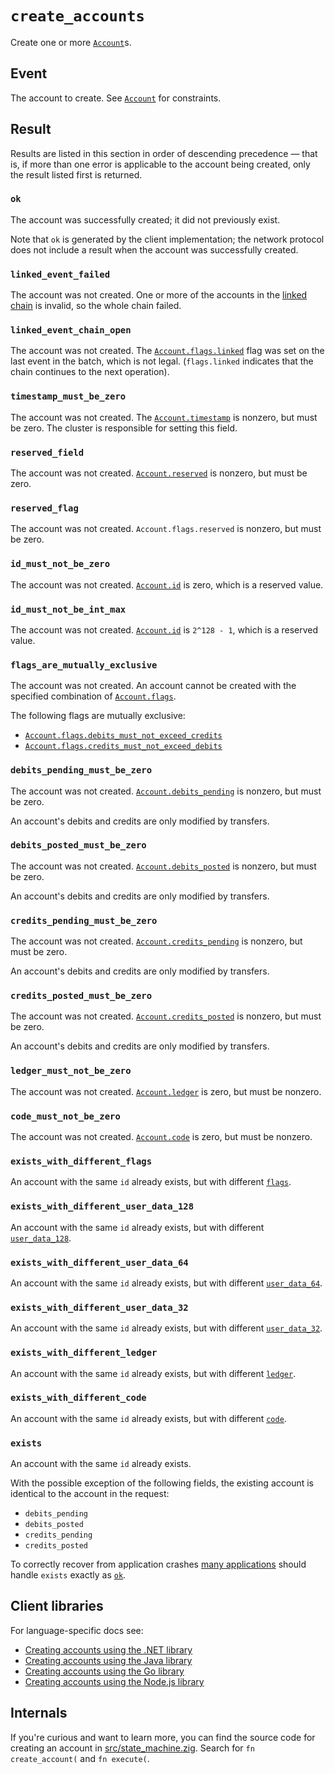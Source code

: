 # `create_accounts`

Create one or more [`Account`](../accounts.md)s.

## Event

The account to create. See [`Account`](../accounts.md) for constraints.

## Result

Results are listed in this section in order of descending precedence — that is, if more than one
error is applicable to the account being created, only the result listed first is returned.

### `ok`
The account was successfully created; it did not previously exist.

Note that `ok` is generated by the client implementation; the network protocol does not include a
result when the account was successfully created.

### `linked_event_failed`
The account was not created.
One or more of the accounts in the [linked chain](../accounts.md#flagslinked) is invalid, so the
whole chain failed.

### `linked_event_chain_open`
The account was not created.
The [`Account.flags.linked`](../accounts.md#flagslinked) flag was set on the last event in the
batch, which is not legal. (`flags.linked` indicates that the chain continues to the next
operation).

### `timestamp_must_be_zero`
The account was not created.
The [`Account.timestamp`](../accounts.md#timestamp) is nonzero, but must be zero.
The cluster is responsible for setting this field.

### `reserved_field`
The account was not created.
[`Account.reserved`](../accounts.md#reserved) is nonzero, but must be zero.

### `reserved_flag`
The account was not created.
`Account.flags.reserved` is nonzero, but must be zero.

### `id_must_not_be_zero`
The account was not created.
[`Account.id`](../accounts.md#id) is zero, which is a reserved value.

### `id_must_not_be_int_max`
The account was not created.
[`Account.id`](../accounts.md#id) is `2^128 - 1`, which is a reserved value.

### `flags_are_mutually_exclusive`
The account was not created.
An account cannot be created with the specified combination of
[`Account.flags`](../accounts.md#flags).

The following flags are mutually exclusive:
- [`Account.flags.debits_must_not_exceed_credits`](../accounts.md#flagsdebits_must_not_exceed_credits)
- [`Account.flags.credits_must_not_exceed_debits`](../accounts.md#flagscredits_must_not_exceed_debits)

### `debits_pending_must_be_zero`
The account was not created.
[`Account.debits_pending`](../accounts.md#debits_pending) is nonzero, but must be zero.

An account's debits and credits are only modified by transfers.

### `debits_posted_must_be_zero`
The account was not created.
[`Account.debits_posted`](../accounts.md#debits_posted) is nonzero, but must be zero.

An account's debits and credits are only modified by transfers.

### `credits_pending_must_be_zero`
The account was not created.
[`Account.credits_pending`](../accounts.md#credits_pending) is nonzero, but must be zero.

An account's debits and credits are only modified by transfers.

### `credits_posted_must_be_zero`
The account was not created.
[`Account.credits_posted`](../accounts.md#credits_posted) is nonzero, but must be zero.

An account's debits and credits are only modified by transfers.

### `ledger_must_not_be_zero`
The account was not created.
[`Account.ledger`](../accounts.md#ledger) is zero, but must be nonzero.

### `code_must_not_be_zero`
The account was not created.
[`Account.code`](../accounts.md#code) is zero, but must be nonzero.

### `exists_with_different_flags`
An account with the same `id` already exists, but with different [`flags`](../accounts.md#flags).

### `exists_with_different_user_data_128`
An account with the same `id` already exists, but with different
[`user_data_128`](../accounts.md#user_data_128).

### `exists_with_different_user_data_64`
An account with the same `id` already exists, but with different
[`user_data_64`](../accounts.md#user_data_64).

### `exists_with_different_user_data_32`
An account with the same `id` already exists, but with different
[`user_data_32`](../accounts.md#user_data_32).

### `exists_with_different_ledger`
An account with the same `id` already exists, but with different [`ledger`](../accounts.md#ledger).

### `exists_with_different_code`
An account with the same `id` already exists, but with different [`code`](../accounts.md#code).

### `exists`
An account with the same `id` already exists.

With the possible exception of the following fields, the existing account is identical to the
account in the request:
- `debits_pending`
- `debits_posted`
- `credits_pending`
- `credits_posted`

To correctly recover from application crashes
[many applications](../../design/consistency.md#consistency-with-foreign-databases) should handle
`exists` exactly as [`ok`](#ok).

## Client libraries

For language-specific docs see:

* [Creating accounts using the .NET library](../../clients/dotnet.md#creating-accounts)
* [Creating accounts using the Java library](../../clients/java.md#creating-accounts)
* [Creating accounts using the Go library](../../clients/go.md#creating-accounts)
* [Creating accounts using the Node.js library](../../clients/node.md#creating-accounts)

## Internals

If you're curious and want to learn more, you can find the source code
for creating an account in
[src/state_machine.zig](https://github.com/tigerbeetle/tigerbeetle/blob/main/src/state_machine.zig). Search
for `fn create_account(` and `fn execute(`.
